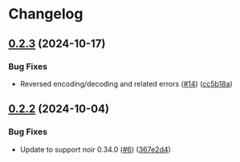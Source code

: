 # Changelog

## [0.2.3](https://github.com/noir-lang/noir_base64/compare/v0.2.2...v0.2.3) (2024-10-17)


### Bug Fixes

* Reversed encoding/decoding and related errors ([#14](https://github.com/noir-lang/noir_base64/issues/14)) ([cc5b18a](https://github.com/noir-lang/noir_base64/commit/cc5b18af99c22069748863257d8c6480e04dbd4a))

## [0.2.2](https://github.com/noir-lang/noir_base64/compare/v0.2.1...v0.2.2) (2024-10-04)


### Bug Fixes

* Update to support noir 0.34.0 ([#6](https://github.com/noir-lang/noir_base64/issues/6)) ([367e2d4](https://github.com/noir-lang/noir_base64/commit/367e2d49028c9f062620f547c4ee53154a853f0c))
